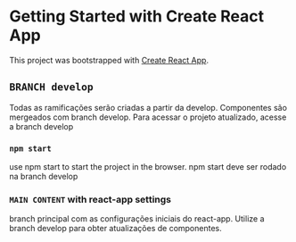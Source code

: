 # Getting Started with Create React App

This project was bootstrapped with [Create React App](https://github.com/facebook/create-react-app).

## `BRANCH develop`
Todas as ramificações serão criadas a partir da develop.
Componentes são mergeados com branch develop.
Para acessar o projeto atualizado, acesse a branch develop

### `npm start`
use npm start to start the project in the browser.
npm start deve ser rodado na branch develop

### `MAIN CONTENT` with react-app settings
branch principal com as configurações iniciais do react-app.
Utilize a branch develop para obter atualizações de componentes.